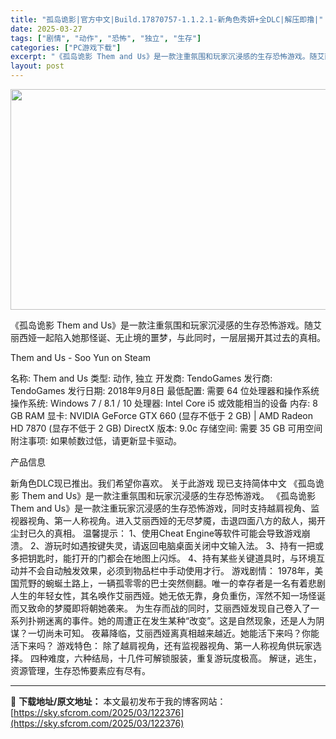 ```yaml
---
title: "孤岛诡影|官方中文|Build.17870757-1.1.2.1-新角色秀妍+全DLC|解压即撸|"
date: 2025-03-27
tags: ["剧情", "动作", "恐怖", "独立", "生存"]
categories: ["PC游戏下载"]
excerpt: "《孤岛诡影 Them and Us》是一款注重氛围和玩家沉浸感的生存恐怖游戏。随艾丽西娅一起陷入她那怪诞、无止境的噩梦，与此同时，一层层揭开其过去的真相。 Them and Us - Soo Yun on Steam 名称: Them and Us 类型: 动作, 独立 开发商: TendoGame&hellip;"
layout: post
---
```


<img class="aligncenter size-full wp-image-122345" src="https://sky.sfcrom.com/wp-content/uploads/2025/03/2025032706374432.webp" alt="" width="616" height="353" />

《孤岛诡影 Them and Us》是一款注重氛围和玩家沉浸感的生存恐怖游戏。随艾丽西娅一起陷入她那怪诞、无止境的噩梦，与此同时，一层层揭开其过去的真相。

Them and Us - Soo Yun on Steam

名称: Them and Us
类型: 动作, 独立
开发商: TendoGames
发行商: TendoGames
发行日期: 2018年9月8日
最低配置:
需要 64 位处理器和操作系统
操作系统: Windows 7 / 8.1 / 10
处理器: Intel Core i5 或效能相当的设备
内存: 8 GB RAM
显卡: NVIDIA GeForce GTX 660 (显存不低于 2 GB) | AMD Radeon HD 7870 (显存不低于 2 GB)
DirectX 版本: 9.0c
存储空间: 需要 35 GB 可用空间
附注事项: 如果帧数过低，请更新显卡驱动。

产品信息

新角色DLC现已推出。我们希望你喜欢。
关于此游戏
现已支持简体中文
《孤岛诡影 Them and Us》是一款注重氛围和玩家沉浸感的生存恐怖游戏。
《孤岛诡影 Them and Us》是一款注重玩家沉浸感的生存恐怖游戏，同时支持越肩视角、监视器视角、第一人称视角。进入艾丽西娅的无尽梦魇，击退四面八方的敌人，揭开尘封已久的真相。
温馨提示：
1、使用Cheat Engine等软件可能会导致游戏崩溃。
2、游玩时如遇按键失灵，请返回电脑桌面关闭中文输入法。
3、持有一把或多把钥匙时，能打开的门都会在地图上闪烁。
4、持有某些关键道具时，与环境互动并不会自动触发效果，必须到物品栏中手动使用才行。
游戏剧情：
1978年，美国荒野的蜿蜒土路上，一辆孤零零的巴士突然侧翻。唯一的幸存者是一名有着悲剧人生的年轻女性，其名唤作艾丽西娅。她无依无靠，身负重伤，浑然不知一场怪诞而又致命的梦魇即将朝她袭来。
为生存而战的同时，艾丽西娅发现自己卷入了一系列扑朔迷离的事件。她的周遭正在发生某种“改变”。这是自然现象，还是人为阴谋？一切尚未可知。
夜幕降临，艾丽西娅离真相越来越近。她能活下来吗？你能活下来吗？
游戏特色：
除了越肩视角，还有监视器视角、第一人称视角供玩家选择。
四种难度，六种结局，十几件可解锁服装，重复游玩度极高。
解谜，逃生，资源管理，生存恐怖要素应有尽有。

---
📖 **下载地址/原文地址：** 本文最初发布于我的博客网站：[https://sky.sfcrom.com/2025/03/122376](https://sky.sfcrom.com/2025/03/122376)
